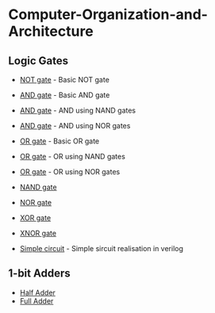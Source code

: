 # Computer-Organization-and-Architecture

## Logic Gates

* [NOT gate](verilog_code/logic_gates/not/not.v) - Basic NOT gate
* [AND gate](verilog_code/logic_gates/and/and.v) - Basic AND gate
* [AND gate](verilog_code/logic_gates/and/and_nand_tb.v) - AND using NAND gates
* [AND gate](verilog_code/logic_gates/and/and_nor_tb.v) - AND using NOR gates
* [OR gate](verilog_code/logic_gates/or/or.v) - Basic OR gate
* [OR gate](verilog_code/logic_gates/or/or_nand_tb.v) - OR using NAND gates
* [OR gate](verilog_code/logic_gates/or/or_nor_tb.v) - OR using NOR gates
* [NAND gate](verilog_code/logic_gates/nand/nand.v)
* [NOR gate](verilog_code/logic_gates/nor/nor.v)
* [XOR gate](verilog_code/logic_gates/xor/xor_tb.v)
* [XNOR gate](verilog_code/logic_gates/xnor/xnor_tb.v)

* [Simple circuit](verilog_code/circuit/gate.v) - Simple sircuit realisation in verilog

## 1-bit Adders
* [Half Adder](verilog_code/half_adder/adder.v) 
* [Full Adder](verilog_code/full_adder/adder.v)
